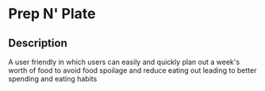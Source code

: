 # Prep N' Plate

## Description

A user friendly in which users can easily and quickly plan out a week's worth of food to avoid food spoilage and reduce eating out leading to better spending and eating habits
